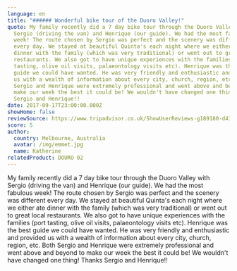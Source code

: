 ```yaml
---
language: en
title: "###### Wonderful bike tour of the Duoro Valley!"
quote: My family recently did a 7 day bike tour through the Duoro Valley with
  Sergio (driving the van) and Henrique (our guide). We had the most fabulous
  week! The route chosen by Sergio was perfect and the scenery was different
  every day. We stayed at beautiful Quinta's each night where we either ate
  dinner with the family (which was very traditional) or went out to great local
  restaurants. We also got to have unique experiences with the families (port
  tasting, olive oil visits, palaeontology visits etc). Henrique was the best
  guide we could have wanted. He was very friendly and enthusiastic and provided
  us with a wealth of information about every city, church, region, etc. Both
  Sergio and Henrique were extremely professional and went above and beyond to
  make our week the best it could be! We wouldn't have changed one thing! Thanks
  Sergio and Henrique!!
date: 2017-09-17T23:00:00.000Z
showHome: false
reviewSource: https://www.tripadvisor.co.uk/ShowUserReviews-g189180-d4105907-r525478147-Top_Bike_tours_Portugal-Porto_Porto_District_Northern_Portugal.html
score: 5
author:
  country: Melbourne, Australia
  avatar: /img/emmet.jpg
  name: Katherine
relatedProduct: DOURO 02
---
```

My family recently did a 7 day bike tour through the Duoro Valley with Sergio (driving the van) and Henrique (our guide). We had the most fabulous week! The route chosen by Sergio was perfect and the scenery was different every day. We stayed at beautiful Quinta's each night where we either ate dinner with the family (which was very traditional) or went out to great local restaurants. We also got to have unique experiences with the families (port tasting, olive oil visits, palaeontology visits etc). Henrique was the best guide we could have wanted. He was very friendly and enthusiastic and provided us with a wealth of information about every city, church, region, etc. Both Sergio and Henrique were extremely professional and went above and beyond to make our week the best it could be! We wouldn't have changed one thing! Thanks Sergio and Henrique!!